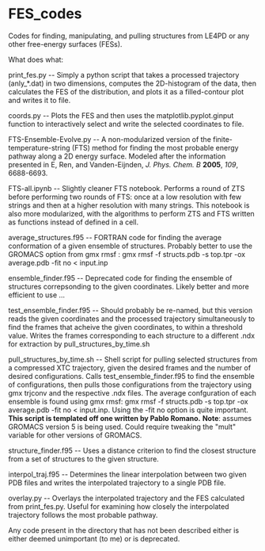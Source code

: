 # FES_codes
Codes for finding, manipulating, and pulling structures from LE4PD or any other free-energy surfaces (FESs).

What does what:

print_fes.py -- Simply a python script that takes a processed trajectory (anly_\*.dat) in two dimensions, computes the 2D-histogram of the data, then calculates the FES of the distribution, and plots it as a filled-contour plot and writes it to file.

coords.py -- Plots the FES and then uses the matplotlib.pyplot.ginput function to interactively select and write the selected coordinates to file.

FTS-Ensemble-Evolve.py -- A non-modularized version of the finite-temperature-string (FTS) method for finding the most probable energy pathway along a 2D energy surface. Modeled after the information presented in E, Ren, and Vanden-Eijnden, *J. Phys. Chem. B* **2005**, *109*, 6688-6693.

FTS-all.ipynb -- Slightly cleaner FTS notebook. Performs a round of ZTS before performing two rounds of FTS: once at a low resolution with few strings and then at a higher resolution with many strings. This notebook is also more modularized, with the algorithms to perform ZTS and FTS written as functions instead of defined in a cell.

average_structures.f95 -- FORTRAN code for finding the average conformation of a given ensemble of structures. Probably better to use the GROMACS option from gmx rmsf : gmx rmsf -f structs.pdb -s top.tpr -ox average.pdb -fit no < input.inp

ensemble_finder.f95 -- Deprecated code for finding the ensemble of structures correpsonding to the given coordinates. Likely better and more efficient to use ...

test_ensemble_finder.f95 -- Should probably be re-named, but this version reads the given coordinates and the processed trajectory simultaneously to find the frames that acheive the given coordinates, to within a threshold value. Writes the frames corresponding to each structure to a different .ndx for extraction by pull_structures_by_time.sh

pull_structures_by_time.sh -- Shell script for pulling selected structures from a compressed XTC trajectory, given the desired frames and the number of desired configurations. Calls test_ensemble_finder.f95 to find the ensemble of configurations, then pulls those configurations from the trajectory using gmx trjconv and the respective .ndx files. The average confguration of each ensemble is found using gmx rmsf: gmx rmsf -f structs.pdb -s top.tpr -ox average.pdb -fit no < input.inp. Using the -fit no option is quite important. **This script is templated off one written by Pablo Romano.**
**Note**: assumes GROMACS version 5 is being used. Could require tweaking the "mult" variable for other versions of GROMACS.

structure_finder.f95 -- Uses a distance criterion to find the closest structure from a set of structures to the given structure.

interpol_traj.f95 -- Determines the linear interpolation between two given PDB files and writes the interpolated trajectory to a single PDB file.

overlay.py -- Overlays the interpolated trajectory and the FES calculated from print_fes.py. Useful for examining how closely the interpolated trajectory follows the most probable pathway.

Any code present in the directory that has not been described either is either deemed unimportant (to me) or is deprecated.
